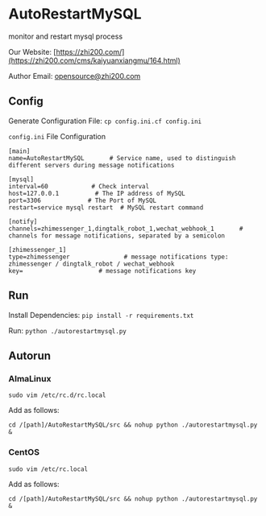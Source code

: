 # AutoRestartMySQL

monitor and restart mysql process

Our Website: [https://zhi200.com/](https://zhi200.com/cms/kaiyuanxiangmu/164.html)

Author Email: [opensource@zhi200.com](mailto:opensource@zhi200.com)

## Config

Generate Configuration File: `cp config.ini.cf config.ini`

`config.ini` File Configuration

```
[main]
name=AutoRestartMySQL       # Service name, used to distinguish different servers during message notifications

[mysql]
interval=60            # Check interval
host=127.0.0.1          # The IP address of MySQL
port=3306             # The Port of MySQL
restart=service mysql restart  # MySQL restart command

[notify]
channels=zhimessenger_1,dingtalk_robot_1,wechat_webhook_1       # channels for message notifications, separated by a semicolon

[zhimessenger_1]
type=zhimessenger               # message notifications type: zhimessenger / dingtalk_robot / wechat_webhook
key=                     # message notifications key
```

## Run

Install Dependencies: `pip install -r requirements.txt`

Run: `python ./autorestartmysql.py`

## Autorun

### AlmaLinux

`sudo vim /etc/rc.d/rc.local `

Add as follows:

`cd /[path]/AutoRestartMySQL/src && nohup python ./autorestartmysql.py &`

### CentOS

`sudo vim /etc/rc.local `

Add as follows:

`cd /[path]/AutoRestartMySQL/src && nohup python ./autorestartmysql.py &`

